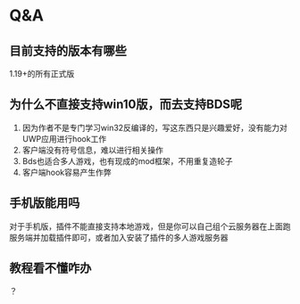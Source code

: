 # Q&A

## 目前支持的版本有哪些

1.19+的所有正式版

## 为什么不直接支持win10版，而去支持BDS呢
1. 因为作者不是专门学习win32反编译的，写这东西只是兴趣爱好，没有能力对UWP应用进行hook工作
2. 客户端没有符号信息，难以进行相关操作
3. Bds也适合多人游戏，也有现成的mod框架，不用重复造轮子
4. 客户端hook容易产生作弊

## 手机版能用吗
对于手机版，插件不能直接支持本地游戏，但是你可以自己组个云服务器在上面跑服务端并加载插件即可，或者加入安装了插件的多人游戏服务器
## 教程看不懂咋办
？
